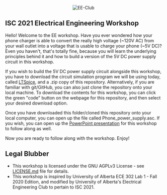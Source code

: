 <p align="center">
  <img src="https://i.imgur.com/a8pExaX.png" alt="EE-Club">
</p>


## ISC 2021 Electrical Engineering Workshop

Hello! Welcome to the EE workshop. Have you ever wondered how your phone charger is able to convert the really high voltage (~120V AC) from your wall outlet into a voltage that is usable to charge your phone (~5V DC)? Even you haven't, that's totally fine, because you will learn the underlying principles behind it and how to build a version of the 5V DC power supply circuit in this workshop. 

If you wish to build the 5V DC power supply circuit alongside this workshop, you have to download the circuit simulation program we will be using today, called [LTSpice](https://www.analog.com/en/design-center/design-tools-and-calculators/ltspice-simulator.html), and a .zip copy of this repository. Alternatively, if you are familiar with git/GitHub, you can also just clone the repository onto your local machine. To download the contents for this workshop, you can click the green "code" button on the webpage for this repository, and then select your desired download option. 

Once you have downloaded this folder/cloned this repository onto your local computer, you can open up the file called Phone_power_supply.asc. If you wish, you can open up the [PowerPoint presentation](https://docs.google.com/presentation/d/1kEScn2-nlar9Xf49wl8lOPzi7uB9BSve4uhovnD_iwc/edit?usp=sharing) for this workshop to follow along as well. 

Now you are ready to follow along with the workshop. Enjoy! 


## Legal Blubber

* This workshop is licensed under the GNU AGPLv3 License - see [LICENSE.md](https://github.com/katielin42/ISC_2021_EE/blob/main/LICENSE) file for details.
* This workshop is inspired by University of Alberta ECE 302 Lab 1 - Fall 2020 Edition, and modified by University of Alberta's Electrical Engineering Club to pertain to ISC 2021. 

